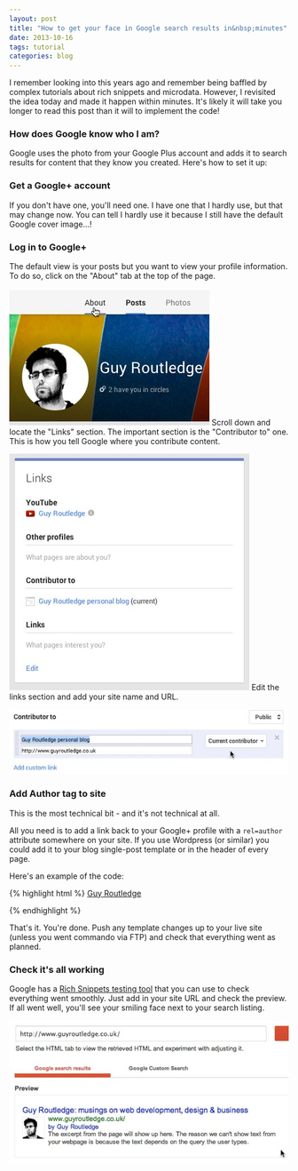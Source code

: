 ```yaml
---
layout: post
title: "How to get your face in Google search results in&nbsp;minutes"
date: 2013-10-16
tags: tutorial
categories: blog
---
```

I remember looking into this years ago and remember being baffled by complex tutorials about rich snippets and microdata. However, I revisited the idea today and made it happen within minutes. It's likely it will take you longer to read this post than it will to implement the code!

### How does Google know who I am?

Google uses the photo from your Google Plus account and adds it to search results for content that they know you created. Here's how to set it up:

### Get a Google+ account

If you don't have one, you'll need one. I have one that I hardly use, but that may change now. You can tell I hardly use it because I still have the default Google cover image...!

### Log in to Google+

The default view is your posts but you want to view your profile information. To do so, click on the "About" tab at the top of the page.

![Screenshot showing the about tab][1] 
Scroll down and locate the "Links" section. The important section is the "Contributor to" one. This is how you tell Google where you contribute content.

[1]: /images/gplus1.jpg

![Screenshot of Google+ profile links section][2] 
Edit the links section and add your site name and URL.

[2]: /images/gplus2.jpg

![Screenshot of adding title and URL][3] 
### Add Author tag to site

[3]: /images/gplus3.jpg

This is the most technical bit - and it's not technical at all.

All you need is to add a link back to your Google+ profile with a `rel=author` attribute somewhere on your site. If you use Wordpress (or similar) you could add it to your blog single-post template or in the header of every page.

Here's an example of the code:

{% highlight html %}
<a href="https://plus.google.com/105864067956325551667" rel="author">Guy Routledge</a>

{% endhighlight %}

That's it. You're done. Push any template changes up to your live site (unless you went commando via FTP) and check that everything went as planned.

### Check it's all working

Google has a [Rich Snippets testing tool][4] that you can use to check everything went smoothly. Just add in your site URL and check the preview. If all went well, you'll see your smiling face next to your search listing.

[4]: http://www.google.com/webmasters/tools/richsnippets

![Screenshot of avatar next to search results][5]

[5]: /images/gplus4.jpg
